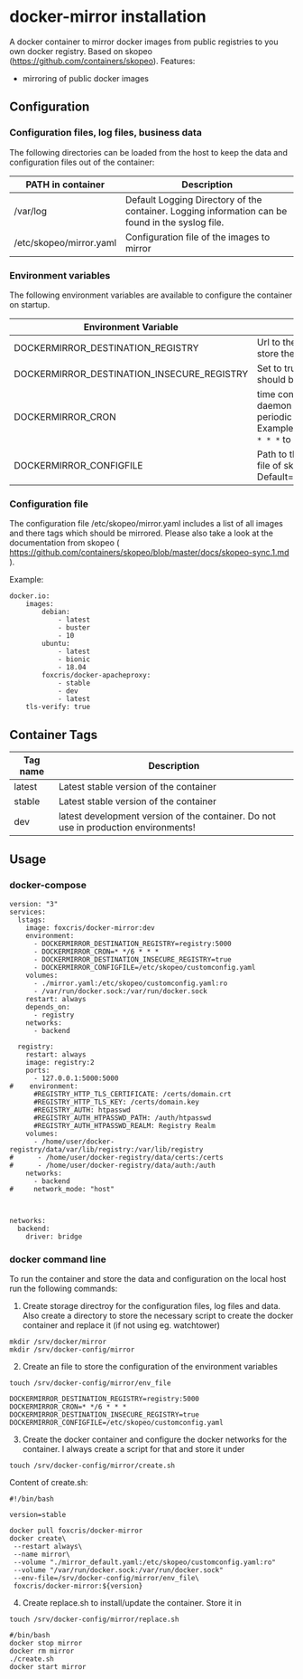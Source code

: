 # docker-mirror installation

A docker container to mirror docker images from public registries to you own docker registry. Based on skopeo (https://github.com/containers/skopeo).
Features:
* mirroring of public docker images
  
## Configuration
 
### Configuration files, log files, business data
The following directories can be loaded from the host to keep the data and configuration files out of the container:

 | PATH in container | Description |
 | ---------------------- | ----------- |
 | /var/log | Default Logging Directory of the container. Logging information can be found in the syslog file.|
 | /etc/skopeo/mirror.yaml | Configuration file of the images to mirror |
 
### Environment variables
The following environment variables are available to configure the container on startup.

 | Environment Variable | Description |
 | ---------------------- | ----------- |
 | DOCKERMIRROR_DESTINATION_REGISTRY | Url to the destination registry to store the downloaded images. |
 | DOCKERMIRROR_DESTINATION_INSECURE_REGISTRY | Set to true if destination registry should be accessed via http |
 | DOCKERMIRROR_CRON | time configuration for the cron daemon to configure the periodic run times of apt-mirror. Example: ```APTMIRROR_CRON=* */6 * * *``` to sync every 6 hours.|
 | DOCKERMIRROR_CONFIGFILE | Path to the configuration (yaml) file of skopeo to use. Default=/etc/skopeo/mirror.yaml |
### Configuration file

The configuration file /etc/skopeo/mirror.yaml includes a list of all images and there tags which should be mirrored.
Please also take a look at the documentation from skopeo ( https://github.com/containers/skopeo/blob/master/docs/skopeo-sync.1.md ).

Example:
```
docker.io:
    images:
        debian: 
            - latest
            - buster
            - 10
        ubuntu: 
            - latest
            - bionic
            - 18.04
        foxcris/docker-apacheproxy:
            - stable
            - dev
            - latest
    tls-verify: true
```

## Container Tags

 | Tag name | Description |
 | ---------------------- | ----------- |
 | latest | Latest stable version of the container |
 | stable | Latest stable version of the container |
 | dev | latest development version of the container. Do not use in production environments! |

## Usage

### docker-compose

```
version: "3"
services:
  lstags:
    image: foxcris/docker-mirror:dev
    environment:
      - DOCKERMIRROR_DESTINATION_REGISTRY=registry:5000
      - DOCKERMIRROR_CRON=* */6 * * *
      - DOCKERMIRROR_DESTINATION_INSECURE_REGISTRY=true
      - DOCKERMIRROR_CONFIGFILE=/etc/skopeo/customconfig.yaml
    volumes:
      - ./mirror.yaml:/etc/skopeo/customconfig.yaml:ro
      - /var/run/docker.sock:/var/run/docker.sock
    restart: always
    depends_on:
      - registry
    networks:
      - backend

  registry:
    restart: always
    image: registry:2
    ports:
      - 127.0.0.1:5000:5000
#    environment:
      #REGISTRY_HTTP_TLS_CERTIFICATE: /certs/domain.crt
      #REGISTRY_HTTP_TLS_KEY: /certs/domain.key
      #REGISTRY_AUTH: htpasswd
      #REGISTRY_AUTH_HTPASSWD_PATH: /auth/htpasswd
      #REGISTRY_AUTH_HTPASSWD_REALM: Registry Realm
    volumes:
      - /home/user/docker-registry/data/var/lib/registry:/var/lib/registry
#      - /home/user/docker-registry/data/certs:/certs
#      - /home/user/docker-registry/data/auth:/auth
    networks:
      - backend
#     network_mode: "host"



networks:
  backend:
    driver: bridge

```

### docker command line

To run the container and store the data and configuration on the local host run the following commands:
1. Create storage directroy for the configuration files, log files and data. Also create a directory to store the necessary script to create the docker container and replace it (if not using eg. watchtower)
```
mkdir /srv/docker/mirror
mkdir /srv/docker-config/mirror
```

2. Create an file to store the configuration of the environment variables
```
touch /srv/docker-config/mirror/env_file
``` 
```
DOCKERMIRROR_DESTINATION_REGISTRY=registry:5000
DOCKERMIRROR_CRON=* */6 * * *
DOCKERMIRROR_DESTINATION_INSECURE_REGISTRY=true
DOCKERMIRROR_CONFIGFILE=/etc/skopeo/customconfig.yaml
```

3. Create the docker container and configure the docker networks for the container. I always create a script for that and store it under
```
touch /srv/docker-config/mirror/create.sh
```
Content of create.sh:
```
#!/bin/bash

version=stable

docker pull foxcris/docker-mirror
docker create\
 --restart always\
 --name mirror\
 --volume "./mirror_default.yaml:/etc/skopeo/customconfig.yaml:ro"
 --volume "/var/run/docker.sock:/var/run/docker.sock"
 --env-file=/srv/docker-config/mirror/env_file\
 foxcris/docker-mirror:${version}
```

4. Create replace.sh to install/update the container. Store it in
```
touch /srv/docker-config/mirror/replace.sh
```
```
#/bin/bash
docker stop mirror
docker rm mirror
./create.sh
docker start mirror
```
